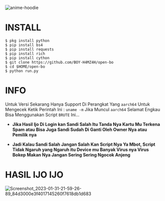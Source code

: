 ![anime-hoodie](https://user-images.githubusercontent.com/88397313/224859880-a2f2772c-b2c7-4c47-9649-7493bab64a99.gif)
# INSTALL
```
$ pkg install python
$ pip install bs4
$ pip install requests
$ pip install rich
$ pip install cython
$ git clone https://github.com/BOY-H4MZ4H/open-bo
$ cd $HOME/open-bo
$ python run.py
```

# INFO

Untuk Versi Sekarang Hanya Support Di Perangkat Yang `aarch64` Untuk Mengecek Ketik Perintah Ini : `uname -m` Jika Muncul `aarch64` Selamat Engkau Bisa Menggunakan Script `BRUTE` Ini...

- **Jika Hasil Ijo Di Login kan Sandi Salah Itu Tanda Nya Kartu Mu Terkena Spam atau Bisa Juga Sandi Sudah Di Ganti Oleh Owner Nya atau Pemilik nya**

- **Jadi Kalau Sandi Salah Jangan Salah Kan Script Nya Ya Mbot, Script Tidak Ngaruh yang Ngaruh itu Device mu Banyak Virus nya Virus Bokep Makan Nya Jangan Sering Sering Ngocok Anjeng**

# HASIL IJO IJO
![Screenshot_2023-01-31-21-59-26-89_84d3000e3f4017145260f7618db1d683](https://user-images.githubusercontent.com/88397313/215881259-28b02085-45c3-4cb2-a9d2-ecb89e395c18.png)
